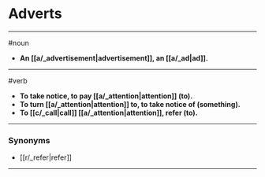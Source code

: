 # Adverts
---
#noun
- **An [[a/_advertisement|advertisement]], an [[a/_ad|ad]].**
---
#verb
- **To take notice, to pay [[a/_attention|attention]] (to).**
- **To turn [[a/_attention|attention]] to, to take notice of (something).**
- **To [[c/_call|call]] [[a/_attention|attention]], refer (to).**
---
### Synonyms
- [[r/_refer|refer]]
---
